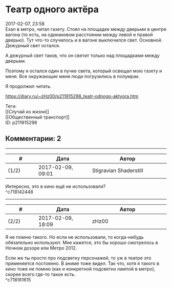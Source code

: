 Театр одного актёра
===================

  
2017-02-07, 23:58  
 Ехал в метро, читал газету. Стоял на площадке между дверьми в центре вагона (то есть, на одинаковом расстоянии между левой и правой дверью). Тут что-то случилось и в вагоне выключился свет. Основной. Дежурный свет остался.   
   
 А дежурный свет таков, что он светит только над площадками между дверьми.   
   
 Поэтому я остался один в пучке света, который освещал мою газету и меня. Все окружающие меня люди погрузились в полумрак.   
   
 Я продолжил читать.   
  
<https://diary.ru/~zHz00/p211915298_teatr-odnogo-aktyora.htm>  
  
Теги:  
[[Случай из жизни]]  
[[Общественный транспорт]]  
ID: p211915298  


Комментарии: 2
--------------

  


---



|         #         |              Дата              |                     Автор                     |           ID           |
| --- | --- | --- | --- |
| (1/2) | 2017-02-09, 09:01 | Stigravian Shaderstill | c718142448 |

  
 Интересно, это в кино ещё не использовали?   
 ^c718142448

---



|         #         |              Дата              |                     Автор                     |           ID           |
| --- | --- | --- | --- |
| (2/2) | 2017-02-09, 18:09 | zHz00 | c718161615 |

  
 Я не помню такого. Но если не использовали, то когда-нибудь обязательно используют. Мне кажется, это бы хорошо смотрелось в Ночном дозоре или Метро 2012.   
   
 Если же ты просто про подсветку персонажей, то уж в театре это применяется постоянно. В аниме тоже видел. Так что, хотя я такого в кино тоже не помню (как и конкретной подсветки лампой в метро), скорее всего где-то такое есть.   
 ^c718161615